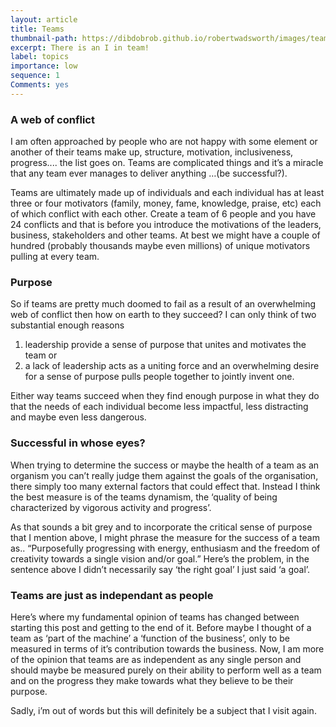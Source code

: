 ```yaml
---
layout: article
title: Teams
thumbnail-path: https://dibdobrob.github.io/robertwadsworth/images/team.png
excerpt: There is an I in team!
label: topics
importance: low
sequence: 1
Comments: yes
---
```


### A web of conflict
I am often approached by people who are not happy with some element or another of their teams make up, 
structure, motivation, inclusiveness, progress.... the list goes on. Teams are complicated things and it’s a 
miracle that any team ever manages to deliver anything …(be successful?).  

Teams are ultimately made up of individuals and each individual has at least three or four motivators (family, 
money, fame, knowledge, praise, etc) each of which conflict with each other. Create a team of 6 people and you have 24 conflicts and that is before you introduce the motivations of the leaders, business, stakeholders and other teams. At best we might have a couple of hundred (probably thousands maybe even millions) of unique motivators pulling at every team.

### Purpose
So if teams are pretty much doomed to fail as a result of an overwhelming web of conflict then how on earth to they succeed?
I can only think of two substantial enough reasons  
1. leadership provide a sense of purpose that unites and motivates the team
or  
2. a lack of leadership acts as a uniting force and an overwhelming desire for a sense of purpose pulls people together to 
jointly invent one.  

Either way teams succeed when they find enough purpose in what they do that the needs of each individual become less impactful, less distracting and maybe even less dangerous. 

### Successful in whose eyes?
When trying to determine the success or maybe the health of a team as an organism you can’t really judge them against the goals of the
organisation, there simply too many external factors that could effect that. Instead I think the best measure is of the teams dynamism,
the ‘quality of being characterized by vigorous activity and progress’.  

As that sounds a bit grey and to incorporate the critical sense of purpose that I mention above,  I might phrase the measure 
for the success of a team as.. “Purposefully progressing with energy, enthusiasm and the freedom of creativity towards a single vision and/or goal.” 
Here’s the problem, in the sentence above I didn’t necessarily say ‘the right goal’ I just said ‘a goal’.

### Teams are just as independant as people
Here’s where my fundamental opinion of teams has changed between starting this post and getting to the end of it. 
Before maybe I thought of a team as ‘part of the machine’ a ‘function of the business’, only to be measured in terms 
of it’s contribution towards the business. Now, I am more of the opinion that teams are as independent as any single 
person and should maybe be measured purely on their ability to perform well as a team and on the progress they make 
towards what they believe to be their purpose.  

Sadly, i’m out of words but this will definitely be a subject that I visit again.
